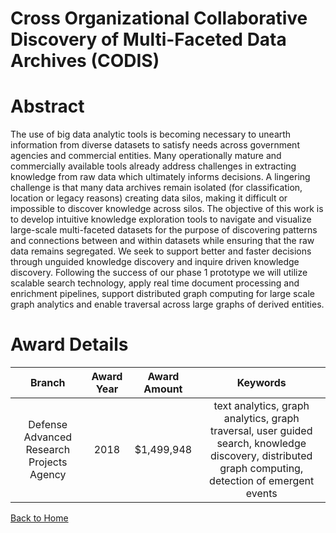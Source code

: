 
Cross Organizational Collaborative Discovery of Multi-Faceted Data Archives (CODIS)
===================================================================================

# Abstract


The use of big data analytic tools is becoming necessary to unearth information from diverse datasets to satisfy needs across government agencies and commercial entities. Many operationally mature and commercially available tools already address challenges in extracting knowledge from raw data which ultimately informs decisions. A lingering challenge is that many data archives remain isolated (for classification, location or legacy reasons) creating data silos, making it difficult or impossible to discover knowledge across silos. The objective of this work is to develop intuitive knowledge exploration tools to navigate and visualize large-scale multi-faceted datasets for the purpose of discovering patterns and connections between and within datasets while ensuring that the raw data remains segregated. We seek to support better and faster decisions through unguided knowledge discovery and inquire driven knowledge discovery. Following the success of our phase 1 prototype we will utilize scalable search technology, apply real time document processing and enrichment pipelines, support distributed graph computing for large scale graph analytics and enable traversal across large graphs of derived entities.  

# Award Details

|Branch|Award Year|Award Amount|Keywords|
| :---: | :---: | :---: | :---: |
|Defense Advanced Research Projects Agency|2018|$1,499,948|text analytics, graph analytics, graph traversal, user guided search, knowledge discovery, distributed graph computing, detection of emergent events|
  
  


[Back to Home](https://github.com/chrischow/dod_sbir_awards/Reports/CC/#1219)
